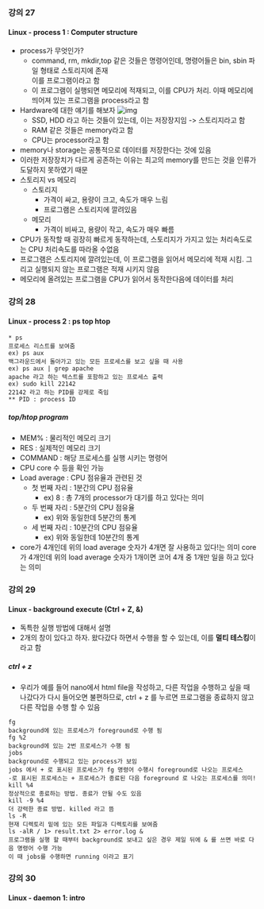 ### 강의 27
#### Linux - process 1 : Computer structure
* process가 무엇인가?
  * command, rm, mkdir,top 같은 것들은 명령어인데, 명령어들은 bin, sbin 파일 형태로 스토리지에 존재  
  이를 프로그램이라고 함
  * 이 프로그램이 실행되면 메모리에 적재되고, 이를 CPU가 처리. 이때 메모리에 띄어져 있는 프로그램을 process라고 함  
* Hardware에 대한 얘기를 해보자
![img](C:/리눅스_생활코딩강좌/processor.JPG)
  * SSD, HDD 라고 하는 것들이 있는데, 이는 저장장지임 -> 스토리지라고 함
  * RAM 같은 것들은 memory라고 함
  * CPU는 processor라고 함
* memory나 storage는 공통적으로 데이터를 저장한다는 것에 있음
* 이러한 저장장치가 다르게 공존하는 이유는 최고의 memory를 만드는 것을 인류가 도달하지 못하였기 때문
* 스토리지 vs 메모리
  * 스토리지
    * 가격이 싸고, 용량이 크고, 속도가 매우 느림
    * 프로그램은 스토리지에 깔려있음
  * 메모리
    * 가격이 비싸고, 용량이 작고, 속도가 매우 빠름
* CPU가 동작할 때 굉장히 빠르게 동작하는데, 스토리지가 가지고 있는 처리속도로는 CPU 처리속도를 따라올 수없음
* 프로그램은 스토리지에 깔려있는데, 이 프로그램을 읽어서 메모리에 적재 시킴. 그리고 실행되지 않는 프로그램은 적재 시키지 않음
* 메모리에 올려있는 프로그램을 CPU가 읽어서 동작한다음에 데이터를 처리

### 강의 28
#### Linux - process 2 : ps top htop
~~~
* ps
프로세스 리스트를 보여줌
ex) ps aux
백그라운드에서 돌아가고 있는 모든 프로세스를 보고 싶을 때 사용
ex) ps aux | grep apache
apache 라고 하는 텍스트를 포함하고 있는 프로세스 출력
ex) sudo kill 22142
22142 라고 하는 PID를 강제로 죽임
** PID : process ID
~~~
##### top/htop program
* MEM% : 물리적인 메모리 크기
* RES : 실제적인 메모리 크기
* COMMAND : 해당 프로세스를 실행 시키는 명령어
* CPU core 수 등을 확인 가능
* Load average : CPU 점유율과 관련된 것
  * 첫 번째 자리 : 1분간의 CPU 점유율
    * ex) 8 : 총 7개의 processor가 대기를 하고 있다는 의미
  * 두 번째 자리 : 5분간의 CPU 점유율
    * ex) 위와 동일한데 5분간의 통계
  * 세 번째 자리 : 10분간의 CPU 점유율
    * ex) 위와 동일한데 10분간의 통계
* core가 4개인데 위의 load average 숫자가 4개면 잘 사용하고 있다!는 의미
  core가 4개인데 위의 load average 숫자가 1개이면 코어 4개 중 1개만 일을 하고 있다는 의미


### 강의 29
#### Linux - background execute (Ctrl + Z, &)
* 독특한 실행 방법에 대해서 설명
* 2개의 창이 있다고 하자. 왔다갔다 하면서 수행을 할 수 있는데, 이를 <b/>멀티 테스킹</b>이라고 함
##### ctrl + z
* 우리가 예를 들어 nano에서 html file을 작성하고, 다른 작업을 수행하고 싶을 때
나갔다가 다시 들어오면 불편하므로, ctrl + z 를 누르면 프로그램을 종료하지 않고 다른 작업을 수행 할 수 있음
~~~
fg
background에 있는 프로세스가 foreground로 수행 됨
fg %2
background에 있는 2번 프로세스가 수행 됨
jobs
background로 수행되고 있는 process가 보임
jobs 에서 + 로 표시된 프로세스가 fg 명령어 수행시 foreground로 나오는 프로세스
-로 표시된 프로세스는 + 프로세스가 종료된 다음 foreground 로 나오는 프로세스를 의미!
kill %4
정상적으로 종료하는 방법. 종료가 안될 수도 있음
kill -9 %4
더 강력한 종료 방법. killed 라고 뜸
ls -R
현재 디렉토리 밑에 있는 모든 파일과 디렉토리를 보여줌
ls -alR / 1> result.txt 2> error.log &
프로그램을 실행 할 때부터 background로 보내고 싶은 경우 제일 뒤에 & 를 쓰면 바로 다음 명령어 수행 가능
이 때 jobs를 수행하면 running 이라고 표기
~~~
### 강의 30
#### Linux - daemon 1: intro
